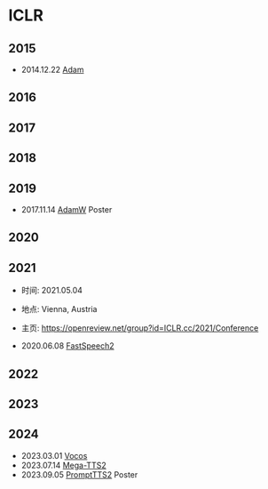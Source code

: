 # ICLR

## 2015

- 2014.12.22 [Adam](../Models/_Basis/2014.12.22_Adam.md)

## 2016

## 2017

## 2018

## 2019 

- 2017.11.14 [AdamW](../Models/_Basis/2017.11.14_AdamW.md) Poster

## 2020

## 2021

- 时间: 2021.05.04
- 地点: Vienna, Austria
- 主页: <https://openreview.net/group?id=ICLR.cc/2021/Conference>

- 2020.06.08 [FastSpeech2](../Models/TTS2_Acoustic/2020.06.08_FastSpeech2.md)

## 2022

## 2023

## 2024

- 2023.03.01 [Vocos](../Models/TTS3_Vocoder/2023.03.01_Vocos.md)
- 2023.07.14 [Mega-TTS2](../Models/Speech_LLM/2023.07.14_Mega-TTS2.md)
- 2023.09.05 [PromptTTS2](../Models/Prompt/2023.09.05_PromptTTS2.md) Poster